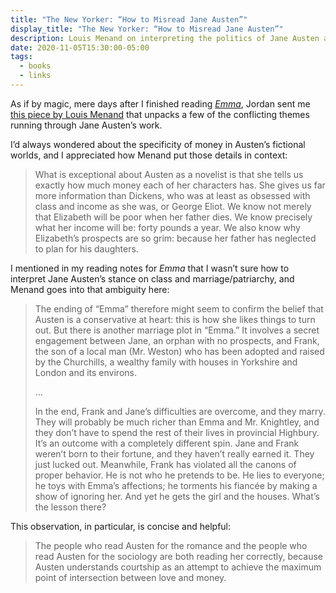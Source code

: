```yaml
---
title: "The New Yorker: “How to Misread Jane Austen”"
display_title: "The New Yorker: “How to Misread Jane Austen”"
description: Louis Menand on interpreting the politics of Jane Austen and her work.
date: 2020-11-05T15:30:00-05:00
tags:
  - books
  - links
---
```


As if by magic, mere days after I finished reading [*Emma*](/reading/emma), Jordan sent me [this piece by Louis Menand](https://www.newyorker.com/magazine/2020/10/05/how-to-misread-jane-austen) that unpacks a few of the conflicting themes running through Jane Austen’s work.

I’d always wondered about the specificity of money in Austen’s fictional worlds, and I appreciated how Menand put those details in context:

> What is exceptional about Austen as a novelist is that she tells us exactly how much money each of her characters has. She gives us far more information than Dickens, who was at least as obsessed with class and income as she was, or George Eliot. We know not merely that Elizabeth will be poor when her father dies. We know precisely what her income will be: forty pounds a year. We also know why Elizabeth’s prospects are so grim: because her father has neglected to plan for his daughters.

I mentioned in my reading notes for *Emma* that I wasn’t sure how to interpret Jane Austen’s stance on class and marriage/patriarchy, and Menand goes into that ambiguity here:

> The ending of “Emma” therefore might seem to confirm the belief that Austen is a conservative at heart: this is how she likes things to turn out. But there is another marriage plot in “Emma.” It involves a secret engagement between Jane, an orphan with no prospects, and Frank, the son of a local man (Mr. Weston) who has been adopted and raised by the Churchills, a wealthy family with houses in Yorkshire and London and its environs.
> 
> …
> 
> In the end, Frank and Jane’s difficulties are overcome, and they marry. They will probably be much richer than Emma and Mr. Knightley, and they don’t have to spend the rest of their lives in provincial Highbury. It’s an outcome with a completely different spin. Jane and Frank weren’t born to their fortune, and they haven’t really earned it. They just lucked out. Meanwhile, Frank has violated all the canons of proper behavior. He is not who he pretends to be. He lies to everyone; he toys with Emma’s affections; he torments his fiancée by making a show of ignoring her. And yet he gets the girl and the houses. What’s the lesson there?

This observation, in particular, is concise and helpful:

> The people who read Austen for the romance and the people who read Austen for the sociology are both reading her correctly, because Austen understands courtship as an attempt to achieve the maximum point of intersection between love and money. 